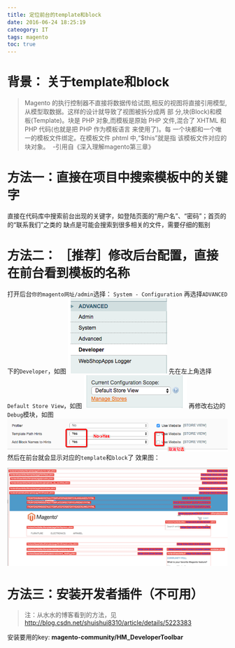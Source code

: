 ```yaml
---
title: 定位前台的template和block
date: 2016-06-24 18:25:19
cateogory: IT
tags: magento
toc: true
---
```


# 背景： 关于template和block
>Magento 的执行控制器不直接将数据传给试图,相反的视图将直接引用模型,从模型取数据。这样的设计就导致了视图被拆分成两 部 分,块(Block)和模板(Template)。块是 PHP 对象,而模板是原始 PHP 文件,混合了 XHTML 和 PHP 代码(也就是把 PHP 作为模板语言 来使用了)。每 一个块都和一个唯一的模板文件绑定。在模板文件 phtml 中,“$this”就是指 该模板文件对应的块对象。
 ​                                   -引用自《深入理解magento第三章》

# 方法一：直接在项目中搜索模板中的关键字
直接在代码库中搜索前台出现的关键字，如登陆页面的“用户名”、“密码”；首页的的“联系我们”之类的
缺点是可能会搜索到很多相关的文件，需要仔细的甄别

# 方法二： ［推荐］修改后台配置，直接在前台看到模板的名称
打开后台`你的magento网址/admin`选择：
`System - Configuration`
再选择`ADVANCED`下的`Developer`，如图
![](show-name-of-template-and-block-in-magento/1240-20181016144235520.png)
先在左上角选择`Default Store View`，如图
![](show-name-of-template-and-block-in-magento/1240-20181016144240355.png)
再修改右边的`Debug`模块，如图
![后台配置步骤](show-name-of-template-and-block-in-magento/1240-20181016144244805.png)
然后在前台就会显示对应的`template`和`block`了
效果图：

![](show-name-of-template-and-block-in-magento/1467950460634.png)

# 方法三：安装开发者插件（不可用）
> 注：从水水的博客看到的方法，见
http://blog.csdn.net/shuishui8310/article/details/5223383

安装要用的key:   **magento-community/HM_DeveloperToolbar**
